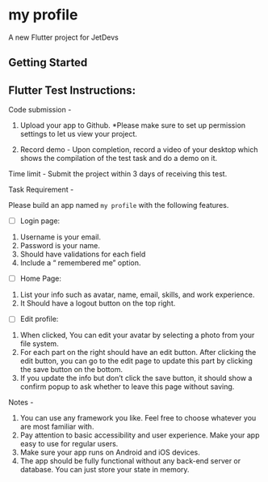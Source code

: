# my profile

A new Flutter project for JetDevs

## Getting Started

## Flutter Test Instructions:

Code submission -

1. Upload your app to Github.
   *Please make sure to set up permission settings to let us view your project.

2. Record demo - Upon completion, record a video of your desktop which shows the compilation of
   the test task and do a demo on it.

Time limit - Submit the project within 3 days of receiving this test.

Task Requirement -

   Please build an app named `my profile` with the following features.

- [ ] Login page:
1. Username is your email.
2. Password is your name.
3. Should have validations for each field
4. Include a “ remembered me” option.

- [ ] Home Page:
1. List your info such as avatar, name, email, skills, and work experience.
2. It Should have a logout button on the top right.

- [ ] Edit profile:
1. When clicked, You can edit your avatar by selecting a photo from your file system.
2. For each part on the right should have an edit button. After clicking the edit button, you can
   go to the edit page to update this part by clicking the save button on the bottom.
3. If you update the info but don’t click the save button, it should show a confirm popup to ask
   whether to leave this page without saving.

Notes -
1. You can use any framework you like. Feel free to choose whatever you are most familiar with.
2. Pay attention to basic accessibility and user experience. Make your app easy to use for regular
   users.
3. Make sure your app runs on Android and iOS devices.
4. The app should be fully functional without any back-end server or database. You can just
   store your state in memory.